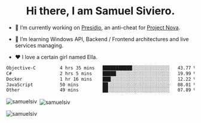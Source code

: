 <h1 align="center">Hi there, I am Samuel Siviero.</h1>

- 🔭 I’m currently working on [Presidio](https://presidio.ac), an anti-cheat for [Project Nova](https://discord.gg/novafn).

- 🌱 I’m learning Windows API, Backend / Frontend architectures and live services managing.

- ❤️ I love a certain girl named Ella.

<!--START_SECTION:waka-->

```txt
Objective-C         4 hrs 35 mins   ███████████░░░░░░░░░░░░░░   43.77 %
C#                  2 hrs 5 mins    █████░░░░░░░░░░░░░░░░░░░░   19.99 %
Docker              1 hr 16 mins    ███░░░░░░░░░░░░░░░░░░░░░░   12.22 %
JavaScript          50 mins         ██░░░░░░░░░░░░░░░░░░░░░░░   08.01 %
Other               49 mins         ██░░░░░░░░░░░░░░░░░░░░░░░   07.89 %
```

<!--END_SECTION:waka-->

<p><img align="left" src="https://github-readme-stats.vercel.app/api/top-langs?username=samuelsiv&show_icons=true&locale=en&layout=compact&theme=radical" alt="samuelsiv" /></p>

<p>&nbsp;<img align="center" src="https://github-readme-stats.vercel.app/api?username=samuelsiv&show_icons=true&locale=en&theme=radical" alt="samuelsiv" /></p>
<p align="left"> <img src="https://komarev.com/ghpvc/?username=samuelsiv&label=Profile%20views&color=0e75b6&style=flat" alt="samuelsiv" /> </p>

